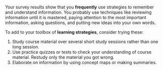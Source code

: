 Your survey results show that you **frequently** use strategies to remember and understand information. You probably use techniques like reviewing information until it is mastered, paying attention to the most important information, asking questions, and putting new ideas into your own words.  

To add to your toolbox of **learning strategies**, consider trying these:

1.	Study course material over several short study sessions rather than one long session.
2.	Use practice quizzes or tests to check your understanding of course material. Restudy only the material you got wrong.
3.	Elaborate on information by using concept maps or making summaries.
